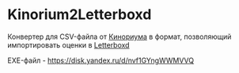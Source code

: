 # Kinorium2Letterboxd
Конвертер для CSV-файла от [Кинориума](https://ru.kinorium.com/) в формат, позволяющий импортировать оценки в [Letterboxd](https://letterboxd.com/)

EXE-файл - https://disk.yandex.ru/d/nvf1GYngWWMVVQ
